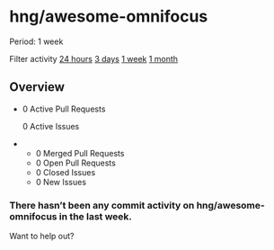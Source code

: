 # hng/awesome-omnifocus

 Period: 1 week

Filter activity [24 hours](https://github.com/hng/awesome-omnifocus/pulse/daily) [3 days](https://github.com/hng/awesome-omnifocus/pulse/halfweekly) [1 week](hng-awesome-omnifocus-4.md) [1 month](https://github.com/hng/awesome-omnifocus/pulse/monthly)

## Overview

* 0 Active Pull Requests

  0 Active Issues

* *  0 Merged Pull Requests
  *  0 Open Pull Requests
  *  0 Closed Issues
  *  0 New Issues

### There hasn’t been any commit activity on hng/awesome-omnifocus in the last week.

Want to help out?


